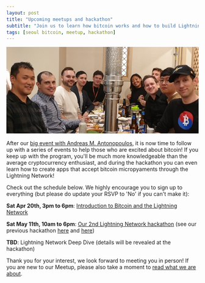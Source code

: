 ```yaml
---
layout: post
title: "Upcoming meetups and hackathon"
subtitle: "Join us to learn how bitcoin works and how to build Lightning apps"
tags: [seoul bitcoin, meetup, hackathon]
---
```


![Andreas M. Antonopoulos](/img/Andreas_dinner.jpg)

After our [big event with Andreas M. Antonopoulos](https://www.meetup.com/seoulbitcoin/events/259695047/), it is now time to follow up with a series of events to help those who are excited about bitcoin! If you keep up with the program, you'll be much more knowledgeable than the average cryptocurrency enthusiast, and during the hackathon you can even learn how to create apps that accept bitcoin micropyaments through the Lightning Network!

Check out the schedule below. We highly encourage you to sign up to everything (but please do update your RSVP to 'No' if you can't make it):

**Sat Apr 20th, 3pm to 6pm**: [Introduction to Bitcoin and the Lightning Network](https://www.meetup.com/seoulbitcoin/events/xgcprqyzhbgb/)

**Sat May 11th, 10am to 6pm**: [Our 2nd Lightning Network hackathon](https://www.meetup.com/seoulbitcoin/events/260365063/)
(see our previous hackathon [here](https://seoulbitcoin.kr/2018-12-05-lightning-hackathon/) and [here](https://seoulbitcoin.kr/2019-01-07-lightning-hackathon-results/))

**TBD**: Lightning Network Deep Dive (details will be revealed at the hackathon)

Thank you for your interest, we look forward to meeting you in person! If you are new to our Meetup, please also take a moment to [read what we are about](https://seoulbitcoin.kr/aboutus/).